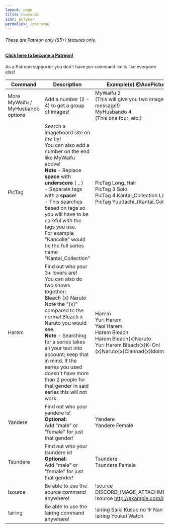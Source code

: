 ```yaml
---
layout: page
title: Commands
icon: polymer
permalink: /patreon/
---
```


###### These are Patreon only ($5+) features only.

#### [Click here to become a Patreon!](https://patreon.com/ace3df)

As a Patreon supporter you don't have per command limits like everyone else!

Command | Description | Example(s) @AcePictureBot
------- | ----------- | ----------
More MyWaifu /<br>MyHusbando options|Add a number (2 - 4) to get a group of images!|MyWaifu 2<br>(This will give you two images in one message!)<br>MyHusbando 4<br>(This one four, etc.)
PicTag|Search a imageboard site on the fly!<br>You can also add a number on the end like MyWaifu above!<br>**Note** - Replace **space** with **underscore** ( _ ) <br>- Separate tags with a **space**!<br>- This searches based on tags so you will have to be careful with the tags you use.<br>For example "Kancolle" would be the full series name "Kantai_Collection"|PicTag Long_Hair<br>PicTag 3 Solo<br>PicTag 4 Kantai_Collection Long\_Hair<br>PicTag Yuudachi_(Kantai_Collection)
Harem|Find out who your 3+ lovers are!<br>You can also do two shows together:<br>Bleach (x) Naruto<br>Note the "(x)" compared to the normal Bleach x Naruto you would see.<br>**Note** - Searching for a series takes all your text into account; keep that in mind. If the series you used doesn't have more than 2 people for that gender in said series this will not work.|Harem<br>Yuri Harem<br>Yaoi Harem<br>Harem Bleach<br>Harem Bleach(x)Naruto<br>Yuri Harem Bleach(x)K-On!(x)Naruto(x)Clannad(x)Idolmaster
Yandere|Find out who your yandere is!<br>**Optional:**<br>Add "male" or "female" for just that gender!|Yandere<br>Yandere Female
Tsundere|Find out who your tsundere is!<br>**Optional:**<br>Add "male" or "female" for just that gender!|Tsundere<br>Tsundere Female
!source|Be able to use the source command anywhere!|!source DISCORD_IMAGE_ATTACHMENT_HERE<br>!source http://example.com/image.jpg
!airing|Be able to use the !airing command anywhere!|!airing Saiki Kusuo no Ψ Nan<br>!airing Youkai Watch

